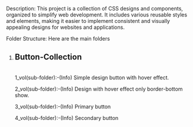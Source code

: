 Description:
This project is a collection of CSS designs and components, organized to simplify web development. It includes various reusable styles and elements, making it easier to implement consistent and visually appealing designs for websites and applications.


Folder Structure:
Here are the main folders

<!-- button-collection start here -->
1. <h2>Button-Collection</h2><br>
    1_vol(sub-folder):-(Info)
     Simple design button with hover effect.<br>

    2_vol(sub-folder):-(Info)
     Design with hover effect only border-bottom show.<br>

    3_vol(sub-folder):-(Info)
     Primary button <br>

    4_vol(sub-folder):-(Info)
    Secondary button <br>

<!-- button-collection end here -->